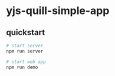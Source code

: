 # yjs-quill-simple-app

## quickstart

```sh
# start server
npm run server

# start web app
npm run demo
```
